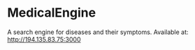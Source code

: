 # MedicalEngine
A search engine for diseases and their symptoms. Available at: http://194.135.83.75:3000
